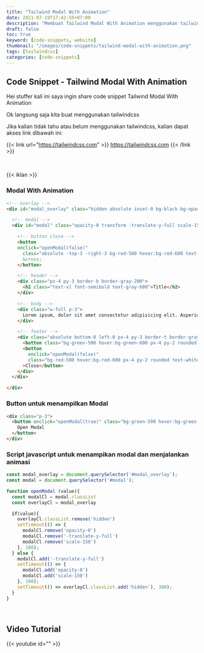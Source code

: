```yaml
---
title: "Tailwind Modal With Animation"
date: 2021-07-19T17:42:55+07:00
description: "Membuat Tailwind Modal With Animation menggunakan tailwindcss"
draft: false
toc: true
keyword: [code-snippets, website]
thumbnail: "/images/code-snippets/tailwind-modal-with-animation.png"
tags: [tailwindcss]
categories: [code-snippets]
---
```


## Code Snippet - Tailwind Modal With Animation

Hei stuffer kali ini saya ingin share code snippet Tailwind Modal With Animation

Ok langsung saja kita buat menggunakan tailwindcss

Jika kalian tidak tahu atau belum menggunakan tailwindcss, kalian dapat akses link dibawah ini:

{{< link url="https://tailwindcss.com" >}}
  https://tailwindcss.com
{{< /link >}}

&nbsp;

{{< iklan >}}
### Modal With Animation
```html
<!-- overlay -->
<div id="modal_overlay" class="hidden absolute inset-0 bg-black bg-opacity-30 h-screen w-full flex justify-center items-start md:items-center pt-10 md:pt-0">

  <!-- modal -->
  <div id="modal" class="opacity-0 transform -translate-y-full scale-150 relative w-10/12 md:w-1/2 h-1/2 md:h-3/4 bg-white rounded shadow-lg transition-opacity transition-transform duration-300">

    <!-- button close -->
    <button 
    onclick="openModal(false)"
      class="absolute -top-3 -right-3 bg-red-500 hover:bg-red-600 text-2xl w-10 h-10 rounded-full focus:outline-none text-white">
      &cross;
    </button>

    <!-- header -->
    <div class="px-4 py-3 border-b border-gray-200">
      <h2 class="text-xl font-semibold text-gray-600">Title</h2>
    </div>

    <!-- body -->
    <div class="w-full p-3">
      Lorem ipsum, dolor sit amet consectetur adipisicing elit. Asperiores, quis tempora! Similique, explicabo quaerat maxime corrupti tenetur blanditiis voluptas molestias totam? Quaerat laboriosam suscipit repellat aliquam blanditiis eum quos nihil.
    </div>

    <!-- footer -->
    <div class="absolute bottom-0 left-0 px-4 py-3 border-t border-gray-200 w-full flex justify-end items-center gap-3">
      <button class="bg-green-500 hover:bg-green-600 px-4 py-2 rounded text-white focus:outline-none">Save</button>
      <button 
        onclick="openModal(false)"
        class="bg-red-500 hover:bg-red-600 px-4 py-2 rounded text-white focus:outline-none"
      >Close</button>
    </div>
  </div>

</div>
```

### Button untuk menampilkan Modal
```html
<div class="p-3">
  <button onclick="openModal(true)" class="bg-green-500 hover:bg-green-600 px-4 py-2 rounded text-white focus:outline-none">
    Open Modal
  </button>
</div>
```

### Script javascript untuk menampikan modal dan menjalankan animasi
```javascript
const modal_overlay = document.querySelector('#modal_overlay');
const modal = document.querySelector('#modal');

function openModal (value){
  const modalCl = modal.classList
  const overlayCl = modal_overlay

  if(value){
    overlayCl.classList.remove('hidden')
    setTimeout(() => {
      modalCl.remove('opacity-0')
      modalCl.remove('-translate-y-full')
      modalCl.remove('scale-150')
    }, 100);
  } else {
    modalCl.add('-translate-y-full')
    setTimeout(() => {
      modalCl.add('opacity-0')
      modalCl.add('scale-150')
    }, 100);
    setTimeout(() => overlayCl.classList.add('hidden'), 300);
  }
}
```


&nbsp;

## Video Tutorial
{{< youtube id="" >}}